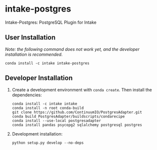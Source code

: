 # intake-postgres

Intake-Postgres: PostgreSQL Plugin for Intake

## User Installation

*Note: the following command does not work yet, and the developer installation is recommended.*
```
conda install -c intake intake-postgres
```

## Developer Installation

1. Create a development environment with `conda create`. Then install the dependencies:

    ```
    conda install -c intake intake
    conda install -n root conda-build
    git clone https://github.com/ContinuumIO/PostgresAdapter.git
    conda build PostgresAdapter/buildscripts/condarecipe
    conda install --use-local postgresadapter
    conda install pandas psycopg2 sqlalchemy postgresql postgres
    ```

1. Development installation:
    ```
    python setup.py develop --no-deps
    ```
